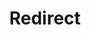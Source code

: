 ﻿---
layout: src/layouts/Redirect.astro
title: Redirect
redirect: https://yamldoc.liuyan.wang/docs/deployments/custom-scripts/debugging-powershell-scripts
pubDate:  2023-01-01
navSearch: false
navSitemap: false
navMenu: false
---
